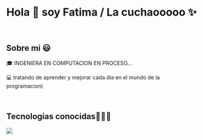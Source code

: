 <h1 align="center">Hola 👋  soy Fatima / La cuchaooooo ✨ </h1> 

<p align="left">
  
  </p>
<br>
<h2>Sobre mi 😃</h2>
<!--Intro start-->

<p align="left">
🎓 INGENIERA EN COMPUTACION EN PROCESO...


💻 tratando de aprender y mejorar cada dia en el mundo de la programacion)



<!--Intro end-->
  </p>
<br>

<h2 >Tecnologías conocidas👨🏻‍💻</h2>
<!--tech stack icons-->
<p align="left">
  <a href="https://skillicons.dev">
    <img src="https://skillicons.dev/icons?i=c,java,github,vscode,c#,c++&perline=12" />
  </a>
</p>
<br>
<!-------------------------->
  
